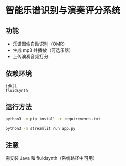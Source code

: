 
# 智能乐谱识别与演奏评分系统

## 功能
- 乐谱图像自动识别（OMR）
- 生成 mp3 并播放（可选乐器）
- 上传演奏音频打分

## 依赖环境
```
jdk21
fluidsynth
```

## 运行方法
```bash
python3 -m pip install -r requirements.txt

python3 -m streamlit run app.py
```

## 注意
需安装 Java 和 fluidsynth（系统路径中可用）
